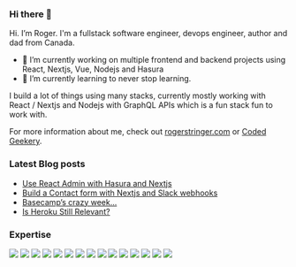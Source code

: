 ### Hi there 👋


Hi. I’m Roger. I'm a fullstack software engineer, devops engineer, author and dad from Canada.

- 🔭 I’m currently working on multiple frontend and backend projects using React, Nextjs, Vue, Nodejs and Hasura
- 🌱 I’m currently learning to never stop learning.

I build a lot of things using many stacks, currently mostly working with React / Nextjs and Nodejs with GraphQL APIs which is a fun stack fun to work with.

For more information about me, check out [rogerstringer.com](https://rogerstringer.com/) or [Coded Geekery](https://codedgeekery.com/).

### Latest Blog posts
<!-- BLOG-POST-LIST:START -->
- [Use React Admin with Hasura and Nextjs](https://codedgeekery.com/blog/react-admin-hasura)
- [Build a Contact form with Nextjs and Slack webhooks](https://codedgeekery.com/blog/contact-form-slack)
- [Basecamp’s crazy week...](https://rogerstringer.com/basecamp-crazy-week/)
- [Is Heroku Still Relevant?](https://rogerstringer.com/is-heroku-still-relevant/)
<!-- BLOG-POST-LIST:END -->


### Expertise

![](https://img.shields.io/badge/react%20-%2320232a.svg?&style=for-the-badge&logo=react&logoColor=%2361DAFB)
![](https://img.shields.io/badge/nextjs%20-%2320232a.svg?&style=for-the-badge&logo=next.js&logoColor=%2361DAFB)
![](https://img.shields.io/badge/vue%20-%2320232a.svg?&style=for-the-badge&logo=vue.js&logoColor=%2361DAFB)
![](https://img.shields.io/badge/node.js%20-%2343853D.svg?&style=for-the-badge&logo=node.js&logoColor=white)
![](https://img.shields.io/badge/Amazon%20AWS-%23232F3E?logo=amazon-aws&logoColor=white&style=for-the-badge)
![](https://img.shields.io/badge/Docker-%23316192.svg?&style=for-the-badge&logo=docker&logoColor=white)
![](https://img.shields.io/badge/Kubernetes-3DDC84?logo=kubernetes&style=for-the-badge&logoColor=white)
![](https://img.shields.io/badge/php%20-%2343853D.svg?&style=for-the-badge&logo=php&logoColor=white)
![](https://img.shields.io/badge/twilio%20-%2343853D.svg?&style=for-the-badge&logo=twilio&logoColor=white&color=red)
![](https://img.shields.io/badge/GraphQL%20-%2343853D.svg?style=for-the-badge&logo=graphql&style=for-the-badge&logoColor=white&color=blue) 
![](https://img.shields.io/badge/hasura%20-%2343853D.svg?style=for-the-badge&logo=hasura&style=for-the-badge&logoColor=white&color=blue)
![](https://img.shields.io/badge/prisma%20-%2343853D.svg?style=for-the-badge&logo=prisma&style=for-the-badge&logoColor=white&color=blue)
![](https://img.shields.io/badge/PostgreSQL%20-%2343853D.svg?style=for-the-badge&logo=postgresql&logoColor=white&color=blue) 
![](https://img.shields.io/badge/MongDB%20-%2343853D.svg?style=for-the-badge&logo=mongodb&logoColor=white&color=blue) 
![](https://img.shields.io/badge/MySQL%20-%2343853D.svg?style=for-the-badge&logo=mysql&logoColor=white&color=blue)

<!--
**freekrai/freekrai** is a ✨ _special_ ✨ repository because its `README.md` (this file) appears on your GitHub profile.

Here are some ideas to get you started:

- 🔭 I’m currently working on ...
- 🌱 I’m currently learning ...
- 👯 I’m looking to collaborate on ...
- 🤔 I’m looking for help with ...
- 💬 Ask me about ...
- 📫 How to reach me: ...
- 😄 Pronouns: ...
- ⚡ Fun fact: ...
-->
